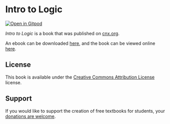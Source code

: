 # Intro to Logic

[![Open in Gitpod](https://gitpod.io/button/open-in-gitpod.svg)](https://gitpod.io/from-referrer/)

_Intro to Logic_ is a book that was published on [cnx.org](https://cnx.org/).

An ebook can be downloaded [here](https://github.com/cnx-user-books/cnxbook-intro-to-logic/releases/latest), and the book can be viewed online [here](https://github.com/cnx-user-books/cnxbook-intro-to-logic/releases/latest).

## License
This book is available under the [Creative Commons Attribution License](./LICENSE) license.

## Support
If you would like to support the creation of free textbooks for students, your [donations are welcome](https://riceconnect.rice.edu/donation/support-openstax-banner).
